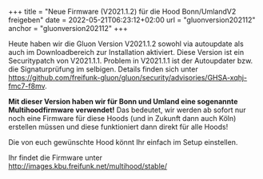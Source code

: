 +++
title =  "Neue Firmware (V2021.1.2) für die Hood Bonn/UmlandV2 freigeben"
date = 2022-05-21T06:23:12+02:00
url = "gluonversion202112"
anchor = "gluonversion202112"
+++

Heute haben wir die Gluon Version V2021.1.2 sowohl via autoupdate als auch im Downloadbereich zur Installation aktiviert. Diese Version ist ein Securitypatch von V2021.1.1.
Problem in V2021.1.1 ist der Autoupdater bzw. die Signaturprüfung im selbigen. Details finden sich unter https://github.com/freifunk-gluon/gluon/security/advisories/GHSA-xqhj-fmc7-f8mv.

**Mit dieser Version haben wir für Bonn und Umland eine sogenannte Multihoodfirmware verwendet!** Das bedeutet, wir werden ab sofort nur noch eine Firmware für diese Hoods (und in Zukunft dann auch Köln) erstellen müssen und diese funktioniert dann direkt für alle Hoods!

Die von euch gewünschte Hood könnt Ihr einfach im Setup einstellen.

Ihr findet die Firmware unter http://images.kbu.freifunk.net/multihood/stable/


